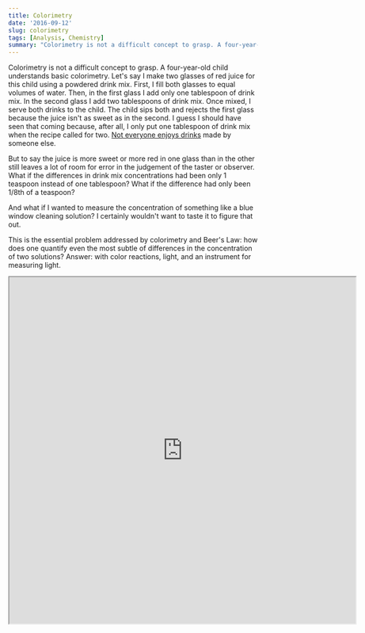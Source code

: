```yaml
---
title: Colorimetry
date: '2016-09-12'
slug: colorimetry
tags: [Analysis, Chemistry]
summary: "Colorimetry is not a difficult concept to grasp. A four-year-old child understands basic colorimetry."
---
```

Colorimetry is not a difficult concept to grasp. A four-year-old child understands basic colorimetry. Let's say I make two glasses of red juice for this child using a powdered drink mix. First, I fill both glasses to equal volumes of water. Then, in the first glass I add only one tablespoon of drink mix. In the second glass I add two tablespoons of drink mix. Once mixed, I serve both drinks to the child. The child sips both and rejects the first glass because the juice isn't as sweet as in the second. I guess I should have seen that coming because, after all, I only put one tablespoon of drink mix when the recipe called for two. [Not everyone enjoys drinks](https://www.youtube.com/watch?v=NwTsZHGQ6FE) made by someone else.

But to say the juice is more sweet or more red in one glass than in the other still leaves a lot of room for error in the judgement of the taster or observer. What if the differences in drink mix concentrations had been only 1 teaspoon instead of one tablespoon? What if the difference had only been 1/8th of a teaspoon?

And what if I wanted to measure the concentration of something like a blue window cleaning solution? I certainly wouldn't want to taste it to figure that out.

This is the essential problem addressed by colorimetry and Beer's Law: how does one quantify even the most subtle of differences in the concentration of two solutions? Answer: with color reactions, light, and an instrument for measuring light.

<iframe src="https://phet.colorado.edu/sims/html/beers-law-lab/latest/beers-law-lab_en.html" width="700" height="700" scrolling="no" allowfullscreen></iframe>
